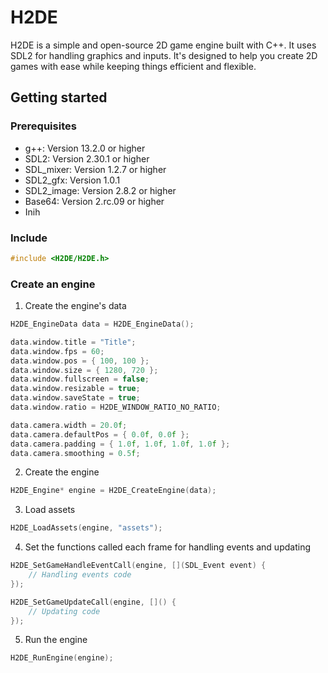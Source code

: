 # H2DE
H2DE is a simple and open-source 2D game engine built with C++. It uses SDL2 for handling graphics and inputs. It's designed to help you create 2D games with ease while keeping things efficient and flexible.


## Getting started

### Prerequisites
- g++: Version 13.2.0 or higher
- SDL2: Version 2.30.1 or higher
- SDL_mixer: Version 1.2.7 or higher
- SDL2_gfx: Version 1.0.1
- SDL2_image: Version 2.8.2 or higher
- Base64: Version 2.rc.09 or higher
- Inih


### Include
```cpp
#include <H2DE/H2DE.h>
```


### Create an engine

1. Create the engine's data 
```cpp
H2DE_EngineData data = H2DE_EngineData();

data.window.title = "Title";
data.window.fps = 60;
data.window.pos = { 100, 100 };
data.window.size = { 1280, 720 };
data.window.fullscreen = false;
data.window.resizable = true;
data.window.saveState = true;
data.window.ratio = H2DE_WINDOW_RATIO_NO_RATIO;

data.camera.width = 20.0f;
data.camera.defaultPos = { 0.0f, 0.0f };
data.camera.padding = { 1.0f, 1.0f, 1.0f, 1.0f };
data.camera.smoothing = 0.5f;
```

2. Create the engine
```cpp
H2DE_Engine* engine = H2DE_CreateEngine(data);
```

3. Load assets
```cpp
H2DE_LoadAssets(engine, "assets");
```

4. Set the functions called each frame for handling events and updating
```cpp
H2DE_SetGameHandleEventCall(engine, [](SDL_Event event) {
    // Handling events code
});

H2DE_SetGameUpdateCall(engine, []() {
    // Updating code
});
```

5. Run the engine
```cpp
H2DE_RunEngine(engine);
```
